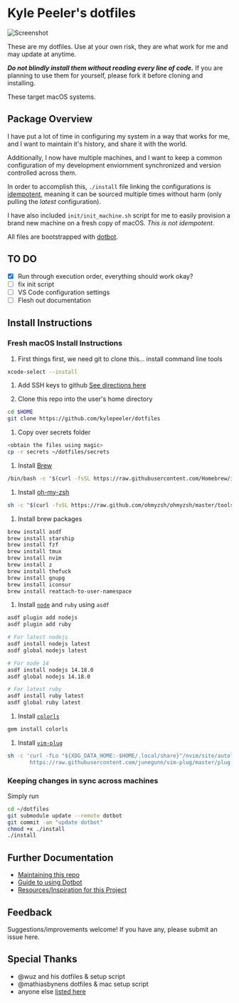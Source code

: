 # Kyle Peeler's dotfiles

![Screenshot](https://p-zkfgg0j.t2.n0.cdn.getcloudapp.com/items/YEu1q15n/CleanShot%202020-04-08%20at%2012.09.47%402x.png)

These are my dotfiles. Use at your own risk, they are what work for me and may update at anytime.

***Do not blindly install them without reading every line of code.***
If you are planning to use them for yourself, please fork it before cloning and installing.

These target macOS systems.

## Package Overview

I have put a lot of time in configuring my system in a way that works for me, and I want to maintain it's history, and share it with the world.

Additionally, I now have multiple machines, and I want to keep a common configuration of my development enviornment synchronized and version controlled across them.

In order to accomplish this, `./install` file linking the configurations is [idempotent](https://en.wikipedia.org/wiki/Idempotence), meaning it can be sourced multiple times without harm (only pulling the _latest_ configuration).

I have also included `init/init_machine.sh` script for me to easily provision a brand new machine on a fresh copy of macOS. _This is not idempotent._

All files are bootstrapped with [dotbot](https://github.com/anishathalye/dotbot).

## TO DO

- [x] Run through execution order, everything should work okay?
- [ ] fix init script
- [ ] VS Code configuration settings
- [ ] Flesh out documentation

## Install Instructions

### Fresh macOS Install Instructions

1. First things first, we need git to clone this... install command line tools

```bash
xcode-select --install
```

1. Add SSH keys to github
[See directions here](https://docs.github.com/en/authentication/connecting-to-github-with-ssh)

1. Clone this repo into the user's home directory

```bash
cd $HOME
git clone https://github.com/kylepeeler/dotfiles
```

1. Copy over secrets folder

```bash
<obtain the files using magic>
cp -r secrets ~/dotfiles/secrets
```

1. Install [Brew](https://brew.sh/)

```bash
/bin/bash -c "$(curl -fsSL https://raw.githubusercontent.com/Homebrew/install/HEAD/install.sh)"
```

1. Install [oh-my-zsh](https://ohmyz.sh/#install)

```bash
sh -c "$(curl -fsSL https://raw.github.com/ohmyzsh/ohmyzsh/master/tools/install.sh)"
```

1. Install brew packages

```bash
brew install asdf
brew install starship
brew install fzf
brew install tmux
brew install nvim
brew install z
brew install thefuck
brew install gnupg
brew install iconsur
brew install reattach-to-user-namespace
```

1. Install [`node`](https://nodejs.org) and `ruby` using `asdf`

```bash
asdf plugin add nodejs
asdf plugin add ruby

# For latest nodejs
asdf install nodejs latest
asdf global nodejs latest

# For node 14
asdf install nodejs 14.18.0
asdf global nodejs 14.18.0

# For latest ruby
asdf install ruby latest
asdf global ruby latest
```

1. Install [`colorls`](https://github.com/athityakumar/colorls#installation)

```bash
gem install colorls
```

1. Install [`vim-plug`](https://github.com/junegunn/vim-plug)

```bash
sh -c 'curl -fLo "${XDG_DATA_HOME:-$HOME/.local/share}"/nvim/site/autoload/plug.vim --create-dirs \
       https://raw.githubusercontent.com/junegunn/vim-plug/master/plug.vim'
```

<!-- TODO: FIX ME!
4. Run the init_machine.sh script
```bash
chmod +x ~/dotfiles/init/init_machine.sh
./dotfiles/init/init_machine.sh
``` -->

### Keeping changes in sync across machines

Simply run

```bash
cd ~/dotfiles
git submodule update --remote dotbot
git commit -am "update dotbot"
chmod +x ./install
./install
```

## Further Documentation

- [Maintaining this repo](docs/maintenance.md)
- [Guide to using Dotbot](docs/using-dotbot.md)
- [Resources/Inspiration for this Project](docs/resources.md)

## Feedback

Suggestions/improvements welcome! If you have any, please submit an issue here.

## Special Thanks

- @wuz and his dotfiles & setup script
- @mathiasbynens dotfiles & mac setup script
- anyone else [listed here](docs/resources.md)
